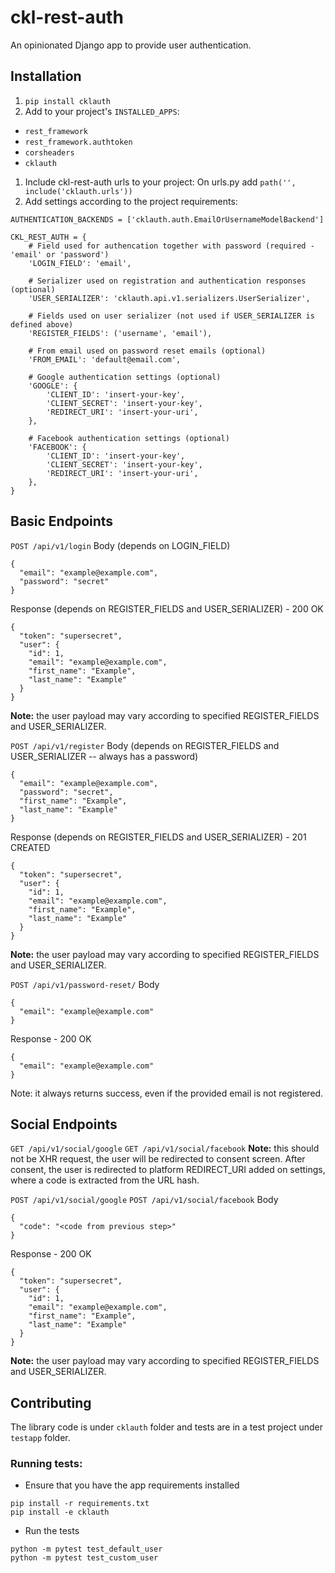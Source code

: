 # ckl-rest-auth
An opinionated Django app to provide user authentication.

## Installation

1. `pip install cklauth`
1. Add to your project's `INSTALLED_APPS`:
  - `rest_framework`
  - `rest_framework.authtoken`
  - `corsheaders`
  - `cklauth`
1. Include ckl-rest-auth urls to your project:
   On urls.py add `path('', include('cklauth.urls'))`
1. Add settings according to the project requirements:
```
AUTHENTICATION_BACKENDS = ['cklauth.auth.EmailOrUsernameModelBackend']

CKL_REST_AUTH = {
    # Field used for authencation together with password (required - 'email' or 'password')
    'LOGIN_FIELD': 'email',

    # Serializer used on registration and authentication responses (optional)
    'USER_SERIALIZER': 'cklauth.api.v1.serializers.UserSerializer',

    # Fields used on user serializer (not used if USER_SERIALIZER is defined above)
    'REGISTER_FIELDS': ('username', 'email'),

    # From email used on password reset emails (optional)
    'FROM_EMAIL': 'default@email.com',

    # Google authentication settings (optional)
    'GOOGLE': {
        'CLIENT_ID': 'insert-your-key',
        'CLIENT_SECRET': 'insert-your-key',
        'REDIRECT_URI': 'insert-your-uri',
    },

    # Facebook authentication settings (optional)
    'FACEBOOK': {
        'CLIENT_ID': 'insert-your-key',
        'CLIENT_SECRET': 'insert-your-key',
        'REDIRECT_URI': 'insert-your-uri',
    },
}
```

## Basic Endpoints

`POST /api/v1/login`
Body (depends on LOGIN_FIELD)
```
{
  "email": "example@example.com",
  "password": "secret"
}
```
Response (depends on REGISTER_FIELDS and USER_SERIALIZER) - 200 OK
```
{
  "token": "supersecret",
  "user": {
    "id": 1,
    "email": "example@example.com",
    "first_name": "Example",
    "last_name": "Example"
  }
}
```
**Note:** the user payload may vary according to specified REGISTER_FIELDS and USER_SERIALIZER.

`POST /api/v1/register`
Body (depends on REGISTER_FIELDS and USER_SERIALIZER -- always has a password)
```
{
  "email": "example@example.com",
  "password": "secret",
  "first_name": "Example",
  "last_name": "Example"
}
```
Response (depends on REGISTER_FIELDS and USER_SERIALIZER) - 201 CREATED
```
{
  "token": "supersecret",
  "user": {
    "id": 1,
    "email": "example@example.com",
    "first_name": "Example",
    "last_name": "Example"
  }
}
```
**Note:** the user payload may vary according to specified REGISTER_FIELDS and USER_SERIALIZER.

`POST /api/v1/password-reset/`
Body
```
{
  "email": "example@example.com"
}
```
Response - 200 OK
```
{
  "email": "example@example.com"
}
```
Note: it always returns success, even if the provided email is not registered.


## Social Endpoints

`GET /api/v1/social/google`
`GET /api/v1/social/facebook`
**Note:** this should not be XHR request, the user will be redirected to consent screen. After
consent, the user is redirected to platform REDIRECT_URI added on settings, where a code is
extracted from the URL hash.

`POST /api/v1/social/google`
`POST /api/v1/social/facebook`
Body
```
{
  "code": "<code from previous step>"
}
```
Response - 200 OK
```
{
  "token": "supersecret",
  "user": {
    "id": 1,
    "email": "example@example.com",
    "first_name": "Example",
    "last_name": "Example"
  }
}
```
**Note:** the user payload may vary according to specified REGISTER_FIELDS and USER_SERIALIZER.

## Contributing

The library code is under `cklauth` folder and tests are in a test project under `testapp`
folder.

### Running tests:

* Ensure that you have the app requirements installed
```
pip install -r requirements.txt
pip install -e cklauth
```

* Run the tests
```
python -m pytest test_default_user
python -m pytest test_custom_user
```
